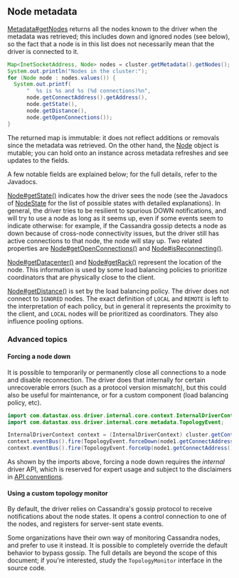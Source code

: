 ## Node metadata

[Metadata#getNodes] returns all the nodes known to the driver when the metadata was retrieved; this
includes down and ignored nodes (see below), so the fact that a node is in this list does not
necessarily mean that the driver is connected to it.

```java
Map<InetSocketAddress, Node> nodes = cluster.getMetadata().getNodes();
System.out.println("Nodes in the cluster:");
for (Node node : nodes.values()) {
  System.out.printf(
      "  %s is %s and %s (%d connections)%n",
      node.getConnectAddress().getAddress(),
      node.getState(),
      node.getDistance(),
      node.getOpenConnections());
}
```

The returned map is immutable: it does not reflect additions or removals since the metadata was
retrieved. On the other hand, the [Node] object is mutable; you can hold onto an instance across
metadata refreshes and see updates to the fields.

A few notable fields are explained below; for the full details, refer to the Javadocs.

[Node#getState()] indicates how the driver sees the node (see the Javadocs of [NodeState] for the
list of possible states with detailed explanations). In general, the driver tries to be resilient to
spurious DOWN notifications, and will try to use a node as long as it seems up, even if some events
seem to indicate otherwise: for example, if the Cassandra gossip detects a node as down because of
cross-node connectivity issues, but the driver still has active connections to that node, the node
will stay up. Two related properties are [Node#getOpenConnections()] and [Node#isReconnecting()].

[Node#getDatacenter()] and [Node#getRack()] represent the location of the node. This information is
used by some load balancing policies to prioritize coordinators that are physically close to the
client.

[Node#getDistance()] is set by the load balancing policy. The driver does not connect to `IGNORED`
nodes. The exact definition of `LOCAL` and `REMOTE` is left to the interpretation of each policy,
but in general it represents the proximity to the client, and `LOCAL` nodes will be prioritized as
coordinators. They also influence pooling options. 

### Advanced topics

#### Forcing a node down

It is possible to temporarily or permanently close all connections to a node and disable
reconnection. The driver does that internally for certain unrecoverable errors (such as a protocol
version mismatch), but this could also be useful for maintenance, or for a custom component (load
balancing policy, etc). 

```java
import com.datastax.oss.driver.internal.core.context.InternalDriverContext;
import com.datastax.oss.driver.internal.core.metadata.TopologyEvent;

InternalDriverContext context = (InternalDriverContext) cluster.getContext();
context.eventBus().fire(TopologyEvent.forceDown(node1.getConnectAddress()));
context.eventBus().fire(TopologyEvent.forceUp(node1.getConnectAddress()));
```

As shown by the imports above, forcing a node down requires the *internal* driver API, which is 
reserved for expert usage and subject to the disclaimers in
[API conventions](../../../api_conventions/).

#### Using a custom topology monitor

By default, the driver relies on Cassandra's gossip protocol to receive notifications about the
node states. It opens a control connection to one of the nodes, and registers for server-sent state
events.

Some organizations have their own way of monitoring Cassandra nodes, and prefer to use it instead.
It is possible to completely override the default behavior to bypass gossip. The full details are
beyond the scope of this document; if you're interested, study the `TopologyMonitor` interface in
the source code.


[Metadata#getNodes]:         http://docs.datastax.com/en/drivers/java/4.0/com/datastax/oss/driver/api/core/metadata/Metadata.html#getNodes--
[Node]:                      http://docs.datastax.com/en/drivers/java/4.0/com/datastax/oss/driver/api/core/metadata/Node.html
[Node#getState()]:           http://docs.datastax.com/en/drivers/java/4.0/com/datastax/oss/driver/api/core/metadata/Node.html#getState--
[Node#getDatacenter()]:      http://docs.datastax.com/en/drivers/java/4.0/com/datastax/oss/driver/api/core/metadata/Node.html#getDatacenter--
[Node#getRack()]:            http://docs.datastax.com/en/drivers/java/4.0/com/datastax/oss/driver/api/core/metadata/Node.html#getRack--
[Node#getDistance()]:        http://docs.datastax.com/en/drivers/java/4.0/com/datastax/oss/driver/api/core/metadata/Node.html#getDistance--
[Node#getOpenConnections()]: http://docs.datastax.com/en/drivers/java/4.0/com/datastax/oss/driver/api/core/metadata/Node.html#getOpenConnections--
[Node#isReconnecting()]:     http://docs.datastax.com/en/drivers/java/4.0/com/datastax/oss/driver/api/core/metadata/Node.html#isReconnecting--
[NodeState]:                 http://docs.datastax.com/en/drivers/java/4.0/com/datastax/oss/driver/api/core/metadata/NodeState.html